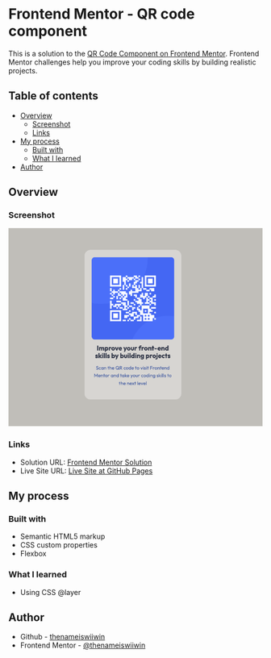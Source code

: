 # Frontend Mentor - QR code component

This is a solution to the [QR Code Component on Frontend Mentor](https://www.frontendmentor.io/challenges/qr-code-component-iux_sIO_H). Frontend Mentor challenges help you improve your coding skills by building realistic projects.

## Table of contents

- [Overview](#overview)
  - [Screenshot](#screenshot)
  - [Links](#links)
- [My process](#my-process)
  - [Built with](#built-with)
  - [What I learned](#what-i-learned)
- [Author](#author)


## Overview

### Screenshot

![](./screenshot/screenshot-desktop.png)

### Links

- Solution URL: [Frontend Mentor Solution](https://www.frontendmentor.io/solutions/qr-code-component-ZlWXPZiTuz)
- Live Site URL: [Live Site at GitHub Pages](https://thenameiswiiwin.github.io/fem-qr-componet/)


## My process

### Built with

- Semantic HTML5 markup
- CSS custom properties
- Flexbox

### What I learned

- Using CSS @layer

## Author
- Github - [thenameiswiiwin](https://github.com/thenameiswiiwin/fem-qr-componet)
- Frontend Mentor - [@thenameiswiiwin](https://www.frontendmentor.io/profile/thenameiswiiwin)
